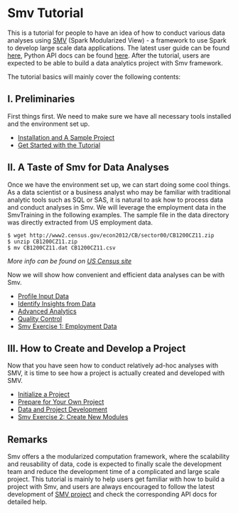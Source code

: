 # Smv Tutorial

This is a tutorial for people to have an idea of how to conduct various data analyses using [SMV](https://github.com/TresAmigosSD/SMV) (Spark Modularized View) - a framework to use Spark to develop large scale data applications. The latest user guide can be found [here](https://github.com/TresAmigosSD/SMV/blob/master/docs/user/0_user_toc.md), Python API docs can be found [here](http://tresamigossd.github.io/SMV/pythondocs/1.5.2.7/index.html). After the tutorial, users are expected to be able to build a data analytics project with Smv framework.

The tutorial basics will mainly cover the following contents:

## I. Preliminaries
First things first. We need to make sure we have all necessary tools installed and the environment set up.
* [Installation and A Sample Project](./docs/smv_install_sample_app.md)
* [Get Started with the Tutorial](./docs/tutorial_get_started.md)


## II. A Taste of Smv for Data Analyses
Once we have the environment set up, we can start doing some cool things. As a data scientist or a business analyst who may be familiar with traditional analytic tools such as SQL or SAS, it is natural to ask how to process data and conduct analyses in Smv. We will leverage the employment data in the SmvTraining in the following examples. The sample file in the data directory was directly extracted from US employment data.   
```
$ wget http://www2.census.gov/econ2012/CB/sector00/CB1200CZ11.zip
$ unzip CB1200CZ11.zip
$ mv CB1200CZ11.dat CB1200CZ11.csv
```
*More info can be found on [US Census site](http://factfinder.census.gov/faces/tableservices/jsf/pages/productview.xhtml?pid=BP_2012_00CZ1&prodType=table)*  

Now we will show how convenient and efficient data analyses can be with Smv.

* [Profile Input Data](./MyApp_smv_example/notebooks/Profile_Input_Data.ipynb)  
* [Identify Insights from Data](./MyApp_smv_example/notebooks/Identify_Insights.ipynb)  
* [Advanced Analytics](./MyApp_smv_example/notebooks/Advanced_Analytics.ipynb)  
* [Quality Control](./MyApp_smv_example/notebooks/Quality_Control.ipynb)
* [Smv Exercise 1: Employment Data](./docs/exercise1.md)

## III. How to Create and Develop a Project
Now that you have seen how to conduct relatively ad-hoc analyses with SMV, it is time to see how a project is actually created and developed with SMV.

* [Initialize a Project](./docs/myapp_dev/myapp_init.md)
* [Prepare for Your Own Project](./docs/myapp_dev/myapp_prep.md)
* [Data and Project Development](./docs/myapp_dev/myapp_develop.md)
* [Smv Exercise 2: Create New Modules](./docs/exercise2.md)

## Remarks
Smv offers a the modularized computation framework, where the scalability and reusability of data, code is expected to finally scale the development team and reduce the development time of a complicated and large scale project. This tutorial is mainly to help users get familiar with how to build a project with Smv, and users are always encouraged to follow the latest development of [SMV project](https://github.com/TresAmigosSD/SMV) and check the corresponding API docs for detailed help.
